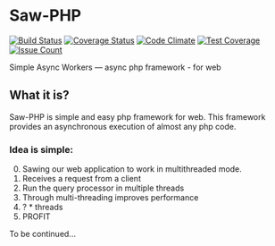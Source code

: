 # Saw-PHP
[![Build Status](https://travis-ci.org/maestroprog/saw-php.svg?branch=master)](https://travis-ci.org/maestroprog/saw-php)
[![Coverage Status](https://coveralls.io/repos/github/maestroprog/saw-php/badge.svg)](https://coveralls.io/github/maestroprog/saw-php)
[![Code Climate](https://codeclimate.com/github/maestroprog/saw-php/badges/gpa.svg)](https://codeclimate.com/github/maestroprog/saw-php)
[![Test Coverage](https://codeclimate.com/github/maestroprog/saw-php/badges/coverage.svg)](https://codeclimate.com/github/maestroprog/saw-php/coverage)
[![Issue Count](https://codeclimate.com/github/maestroprog/saw-php/badges/issue_count.svg)](https://codeclimate.com/github/maestroprog/saw-php)

Simple Async Workers — async php framework - for web
## What it is?
Saw-PHP is simple and easy php framework for web.
This framework provides an asynchronous execution of almost any php code.
### Idea is simple:
0. Sawing our web application to work in multithreaded mode.
1. Receives a request from a client
2. Run the query processor in multiple threads
3. Through multi-threading improves performance
4. ? * threads
5. PROFIT

To be continued...